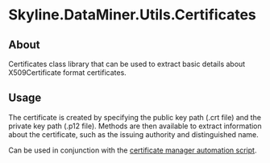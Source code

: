 # Skyline.DataMiner.Utils.Certificates

## About

Certificates class library that can be used to extract basic details about X509Certificate format certificates. 

## Usage

The certificate is created by specifying the public key path (.crt file) and the private key path (.p12 file).
Methods are then available to extract information about the certificate, such as the issuing authority and distinguished name.

Can be used in conjunction with the [certificate manager automation script](https://github.com/SkylineCommunications/SLC-AS-ManageCertificates).
